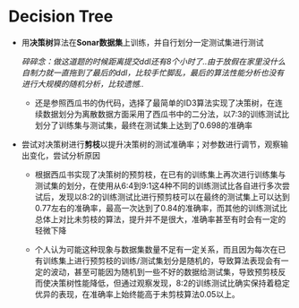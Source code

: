 # Decision Tree

* 用**决策树**算法在**Sonar数据集**上训练，并自行划分一定测试集进行测试

  *碎碎念：做这道题的时候距离提交ddl还有8个小时了..由于放假在家里没什么自制力就一直拖到了最后的ddl，比较手忙脚乱，最后的算法性能分析也没有进行大规模的随机分析，比较遗憾..*

  * 还是参照西瓜书的伪代码，选择了最简单的ID3算法实现了决策树，在连续数据划分为离散数据方面采用了西瓜书中的二分法，以7:3的训练测试比划分了训练集与测试集，最终在测试集上达到了0.698的准确率

* 尝试对决策树进行**剪枝**以提升决策树的测试准确率；对参数进行调节，观察输出变化，尝试分析原因

  * 根据西瓜书实现了决策树的预剪枝，在已有的训练集上再次进行训练集与测试集的划分，在使用从6:4到9:1这4种不同的训练测试比各自进行多次尝试后，发现以8:2的训练测试比进行预剪枝可以在最终的测试集上可以达到0.77左右的准确率，最高一次达到了0.84的准确率，而其他的训练测试比总体上对比未剪枝的算法，提升并不是很大，准确率甚至有时会有一定的轻微下降

  * 个人认为可能这种现象与数据集数量不足有一定关系，而且因为每次在已有训练集上进行预剪枝的训练/测试集划分是随机的，导致算法表现会有一定的波动，甚至可能因为随机到一些不好的数据给测试集，导致预剪枝反而使决策树性能降低，但通过观察发现，8:2的训练测试比确实保持着稳定优异的表现，在准确率上始终能高于未剪枝算法0.05以上。
